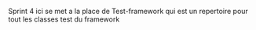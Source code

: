 Sprint 4 ici se met a la place de Test-framework qui est un repertoire pour tout les classes test du framework
